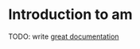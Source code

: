 # Introduction to am

TODO: write [great documentation](http://jacobian.org/writing/what-to-write/)
